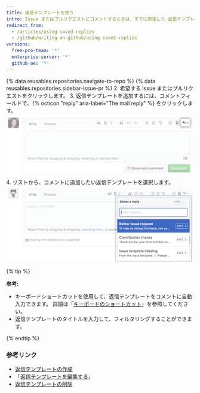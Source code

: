 ```yaml
---
title: 返信テンプレートを使う
intro: Issue またはプルリクエストにコメントするときは、すでに設定した 返信テンプレートを追加できます。 返信テンプレートをコメント全体にすることも、カスタマイズしたい場合はコンテンツを追加または削除することもできます。
redirect_from:
  - /articles/using-saved-replies
  - /github/writing-on-github/using-saved-replies
versions:
  free-pro-team: '*'
  enterprise-server: '*'
  github-ae: '*'
---
```


{% data reusables.repositories.navigate-to-repo %}
{% data reusables.repositories.sidebar-issue-pr %}
2. 希望する Issue またはプルリクエストをクリックします。
3. 返信テンプレートを追加するには、コメントフィールドで、{% octicon "reply" aria-label="The mail reply" %} をクリックします。 ![[Saved replies] ボタン](/assets/images/help/writing/saved-replies-button.png)
4. リストから、コメントに追加したい返信テンプレートを選択します。 ![返信テンプレート](/assets/images/help/settings/saved-replies.png)

{% tip %}

**参考:**
- キーボードショートカットを使用して、返信テンプレートをコメントに自動入力できます。 詳細は「[キーボードのショートカット](/articles/keyboard-shortcuts/#comments)」を参照してください。
- 返信テンプレートのタイトルを入力して、フィルタリングすることができます。

{% endtip %}

### 参考リンク

- [返信テンプレートの作成](/articles/creating-a-saved-reply)
- 「[返信テンプレートを編集する](/articles/editing-a-saved-reply)」
- [返信テンプレートの削除](/articles/deleting-a-saved-reply)
